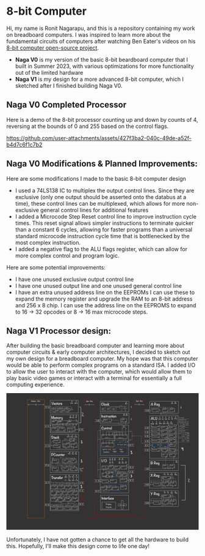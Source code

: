 # 8-bit Computer
Hi, my name is Ronit Nagarapu, and this is a repository containing my work on breadboard computers. I was inspired to learn more about the fundamental circuits of computers after watching Ben Eater's videos on his [8-bit computer open-source project](https://eater.net/8bit/). 
- **Naga V0** is my version of the basic 8-bit beardboard computer that I built in Summer 2023, with various optimizations for more functionality out of the limited hardware
- **Naga V1** is my design for a more advanced 8-bit computer, which I sketched after I finished building Naga V0.

## Naga V0 Completed Processor
Here is a demo of the 8-bit processor counting up and down by counts of 4, reversing at the bounds of 0 and 255 based on the control flags. 

https://github.com/user-attachments/assets/427f3ba2-040c-49de-a52f-b4d7c6f1c7b2

## Naga V0 Modifications & Planned Improvements:

Here are some modifications I made to the basic 8-bit computer design

- I used a 74LS138 IC to multiplex the output control lines. Since they are exclusive (only one output should be asserted onto the databus at a time), these control lines can be multiplexed, which allows for more non-exclusive general control lines for additional features
- I added a Microcode Step Reset control line to improve instruction cycle times. This reset signal allows simpler instructions to terminate quicker than a constant 6 cycles, allowing for faster programs than a universal standard microcode instruction cycle time that is bottlenecked by the most complex instruction.
- I added a negative flag to the ALU flags register, which can allow for more complex control and program logic.

Here are some potential improvements:
- I have one unused exclusive output control line
- I have one unused output line and one unused general control line
- I have an extra unused address line on the EEPROMs
I can use these to expand the memory register and upgrade the RAM to an 8-bit address and 256 x 8 chip.  I can use the address line on the EEPROMS to expand to 16 -> 32 opcodes or 8 -> 16 max microcode steps. 

## Naga V1 Processor design:
After building the basic breadboard computer and learning more about computer circuits & early computer architectures, I decided to sketch out my own design for a breadboard computer. My hope was that this computer would be able to perform complex programs on a standard ISA. I added I/O to allow the user to interact with the computer, which would allow them to play basic video games or interact with a terminal for essentially a full computing experience.

![Naga V1 Top Design](https://github.com/ronitnag04/8-bit-computer/blob/main/Naga%20V1/Naga%20V1-01.jpg)

Unfortunately, I have not gotten a chance to get all the hardware to build this. Hopefully, I'll make this design come to life one day!
